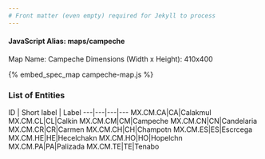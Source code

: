 ```yaml
---
# Front matter (even empty) required for Jekyll to process
---
```


#### JavaScript Alias: maps/campeche

Map Name: Campeche
Dimensions (Width x Height): 410x400



{% embed_spec_map campeche-map.js %}

### List of Entities

ID | Short label | Label
---|---|---|---
MX.CM.CA|CA|Calakmul
MX.CM.CL|CL|Calkin
MX.CM.CM|CM|Campeche
MX.CM.CN|CN|Candelaria
MX.CM.CR|CR|Carmen
MX.CM.CH|CH|Champotn
MX.CM.ES|ES|Escrcega
MX.CM.HE|HE|Hecelchakn
MX.CM.HO|HO|Hopelchn
MX.CM.PA|PA|Palizada
MX.CM.TE|TE|Tenabo

